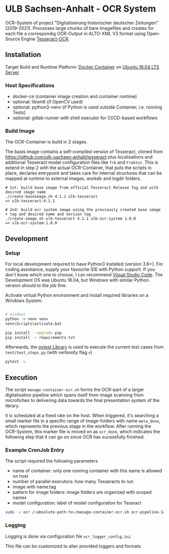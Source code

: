 # ULB Sachsen-Anhalt - OCR System

OCR-System of project "Digitalisierung historischer deutscher Zeitungen" (2019-2021). Processes large chunks of bare Imagefiles and creates for each file a correspondig OCR-Output in ALTO-XML V3 format using Open-Source Engine [Tesseract-OCR](https://github.com/tesseract-ocr/tesseract).

## Installation

Target Build and Runtime Platform: [Docker Container](https://www.docker.com/get-started) on [Ubuntu 18.04 LTS Server](https://ubuntu.com/#download)

### Host Specifications

* docker-ce (container image creation and container runtime)
* optional: libsm6 (if OpenCV used)
* optional: python3-venv (if Python is used outside Container, i.e. running Tests)
* optional: gitlab-runner with shell executor for CI/CD-based workflows

### Build Image

The OCR-Container is build in 2 stages.

The basis image contains a self-compiled version of Tesseract, cloned from <https://github.com/ulb-sachsen-anhalt/tesseract> plus localisations and additional Tesseract model configuration files like `frk` and `Fraktur`. This is extend in step 2 with the actual OCR-Container, that puts the scripts in place, declares entrypoint and takes care for internal structures that can be mapped at runtime to external images, workdir and logdir folders.

```shell
# 1st: build base image from official Tesseract Release Tag and with desired image name
./create-baseimage.sh 4.1.1 ulb-tesseract
=> ulb-tesseract:4.1.1

# 2nd: build ocr system image using the previously created base image + tag and desired name and version tag
./create-image.sh ulb-tesseract 4.1.1 ulb-ocr-system 1.0.0
=> ulb-ocr-system:1.0.0

```

## Development

### Setup

For local development required to have Python3 installed (version 3.6+). For coding assistance, supply your favourite IDE with Python support. If you don't know which one to choose, I can recommend [Visual Studio Code](https://code.visualstudio.com/). The Development OS was Ubuntu 18.04, but Windows with similar Python version should to the job fine.

Activate virtual Python environment and install required libraries on a Windows System:

```bash

# windows
python -m venv venv
venv\Scripts\activate.bat

pip install --upgrade pip
pip install -r requirements.txt

```

Afterwards, the [pytest Library](https://docs.pytest.org/en/latest/contents.html) is used to execute the current test cases from `test/test_steps.py` (with verbosity flag `v`)

```bash
pytest -v
```

## Execution

The script `manage-container-ocr.sh` forms the OCR-part of a larger digitalisation pipeline which spans itself from image scanning from microfiches to delivering data towards the final presentation system of the library.

It is scheduled at a fixed rate on the host. When triggered, it's searching a small marker file in a specific range of image-folders with name `meta_done`, which represents the previous stage in the workflow. After running the OCR-System, this marker file is moved on as `ocr_done`, which indicates the following step that it can go on since OCR has sucessfully finished.

### Example CronJob Entry

The script required the following parameters

* name of container: only one running container with this name is allowed on host
* number of parallel executors: how many Tesseracts to run
* image with name:tag
* pattern for image folders: image folders are organized with scoped names
* model configuration: label of model configuration for Tessract

```bash
sudo -u ocr /<absolute-path-to>/manage-container-ocr.sh ocr-pipeline-14 14 ulb-ocr-pipeline:1.0.6 "/data/ocr/${PPN_SAALEBOTE}_J_01*" frk | logger -t CRON_OCR
```

### Logging

Logging is done via configuration file `ocr_logger_config.ini`.

This file can be customized to alter provided loggers and formats.
